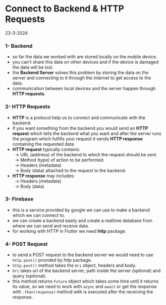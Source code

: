 # Connect to Backend & HTTP Requests
23-3-2024

### 1- Backend
* so far the data we worked with are stored locally on the mobile device.
* you can't share this data on other devices and if the device is damaged the data will be lost.
* the **Backend Server** solves this problem by storing the data on the server and connecting to it through the internet to get access to the data.
* communication between local devices and the server happen through **HTTP requests**.

### 2- HTTP Requests
* **HTTP** is a protocol help us to connect and communicate with the backend.
* if you want something from the backend you would send an **HTTP request** which tells the backend what you want and after the server runs the program which fulfills your request it sends **HTTP response** containing the requested data.
* **HTTP request** typically contains:<br>
&nbsp; -> URL (address) of the backend to which the request should be sent.<br>
&nbsp; -> Method (type) of action to be performed.<br>
&nbsp; -> Headers (metadata)<br>
&nbsp; -> Body (data) attached to the request to the backend.
* **HTTP response** may includes:<br>
&nbsp; -> Headers (metadata)<br>
&nbsp; -> Body (data)

### 3- Firebase
* this is a service provided by google we can use to make a backend which we can connect to.
* we can create a backend easily and create a realtime database from where we can send and receive data.
* for working with HTTP in Flutter we need **http** package.

### 4- POST Request
* to send a POST request to the backend server we would need to use `http.post()` provided by *http* package.
* `http.post()` method takes the `Uri` object, headers and body.
* `Uri` takes url of the backend server, path inside the server (optional) and query (optional).
* this method returns `Future` object which takes some time until it returns its value, so we need to work with `async` and `await` or get the response with `.then(response)` method with is executed after the receiving the response.
